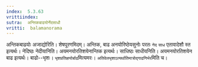 ```yaml
---
index:  5.3.63
vrittiindex: 
sutra:  अन्तिकबाढयोर्नेदसाधौ
vritti:  balamanorama 
---
```


अन्तिकबाढयोः अजाद्योरिति। शेषपूरणमिदम्। अन्तिक, बाढ अनयोरिष्ठेयसुनोः परतः `नेद` `साध` एतावादेशौ स्त इत्यर्थः। नेदिष्ठः नेदीयानिति। अयमनयोरतिशयेनान्तिक इत्यर्थः। साधिष्ठः साधीयनिति। अयमनयोरतिशयेन बाढ इत्यर्थः। बाढो--भृशः। `भृशप्रतिज्ञयोर्बाढ`मित्यमरः। `अतिवेलभृशाऽत्यर्थातिमात्रोद्गाढनिर्भर`मिति च। 

